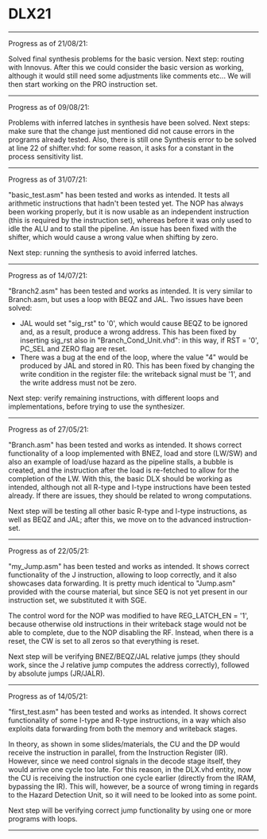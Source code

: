 # DLX21

-----------

Progress as of 21/08/21:

Solved final synthesis problems for the basic version. Next step: routing with Innovus. After this we could consider the basic version as working, although it would still need
some adjustments like comments etc...
We will then start working on the PRO instruction set.

-----------

Progress as of 09/08/21:

Problems with inferred latches in synthesis have been solved. Next steps: make sure that the change just mentioned did not cause errors in the programs already tested. Also,
there is still one Synthesis error to be solved at line 22 of shifter.vhd: for some reason, it asks for a constant in the process sensitivity list.

-----------

Progress as of 31/07/21:

"basic_test.asm" has been tested and works as intended. It tests all arithmetic instructions that hadn't been tested yet. The NOP has always been working properly, but it is now usable
as an independent instruction (this is required by the instruction set), whereas before it was only used to idle the ALU and to stall the pipeline.
An issue has been fixed with the shifter, which would cause a wrong value when shifting by zero.

Next step: running the synthesis to avoid inferred latches.

-----------

Progress as of 14/07/21:

"Branch2.asm" has been tested and works as intended. It is very similar to Branch.asm, but uses a loop with BEQZ and JAL. Two issues have been solved:
- JAL would set "sig_rst" to '0', which would cause BEQZ to be ignored and, as a result, produce a wrong address. This has been fixed by inserting sig_rst also in
"Branch_Cond_Unit.vhd": in this way, if RST = '0', PC_SEL and ZERO flag are reset.
- There was a bug at the end of the loop, where the value "4" would be produced by JAL and stored in R0. This has been fixed by changing the write condition in the register file:
the writeback signal must be '1', and the write address must not be zero.

Next step: verify remaining instructions, with different loops and implementations, before trying to use the synthesizer.

-----------

Progress as of 27/05/21:

"Branch.asm" has been tested and works as intended. It shows correct functionality of a loop implemented with BNEZ, load and store (LW/SW) and also an example of load/use hazard
as the pipeline stalls, a bubble is created, and the instruction after the load is re-fetched to allow for the completion of the LW.
With this, the basic DLX should be working as intended, although not all R-type and I-type instructions have been tested already. If there are issues, they should be related to wrong computations.

Next step will be testing all other basic R-type and I-type instructions, as well as BEQZ and JAL; after this, we move on to the advanced instruction-set.

-----------

Progress as of 22/05/21:

"my_Jump.asm" has been tested and works as intended. It shows correct functionality of the J instruction, allowing to loop correctly, and it also showcases data forwarding.
It is pretty much identical to "Jump.asm" provided with the course material, but since SEQ is not yet present in our instruction set, we substituted it with SGE.

The control word for the NOP was modified to have REG_LATCH_EN = '1', because otherwise old instructions in their writeback stage would not be able to complete, due to the NOP disabling the RF.
Instead, when there is a reset, the CW is set to all zeros so that everything is reset.

Next step will be verifying BNEZ/BEQZ/JAL relative jumps (they should work, since the J relative jump computes the address correctly), followed by absolute jumps (JR/JALR).

-----------

Progress as of 14/05/21:

"first_test.asm" has been tested and works as intended. It shows correct functionality of some I-type and R-type instructions, in a way which also exploits data forwarding from both the memory and writeback stages.

In theory, as shown in some slides/materials, the CU and the DP would receive the instruction in parallel, from the Instruction Register (IR). However, since we need control signals in the decode stage itself, they
would arrive one cycle too late. For this reason, in the DLX.vhd entity, now the CU is receiving the instruction one cycle earlier (directly from the IRAM, bypassing the IR). This will, however, be a source of wrong timing
in regards to the Hazard Detection Unit, so it will need to be looked into as some point.

Next step will be verifying correct jump functionality by using one or more programs with loops.

-----------
